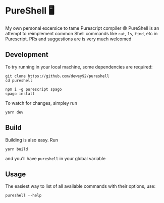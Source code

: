 # PureShell 🖥
My own personal excersice to tame Purescript compiler 😄 PureShell is an attempt to reimplement common Shell commands like `cat`, `ls`, `find`, etc in Purescript. PRs and suggestions are is very much welcomed

## Development
To try running in your local machine, some dependencies are required:
```
git clone https://github.com/dewey92/pureshell
cd pureshell

npm i -g purescript spago
spago install
```

To watch for changes, simpley run
```
yarn dev
```

## Build
Building is also easy. Run
```
yarn build
```

and you'll have `pureshell` in your global variable

## Usage
The easiest way to list of all available commands with their options, use:
```
pureshell --help
```
